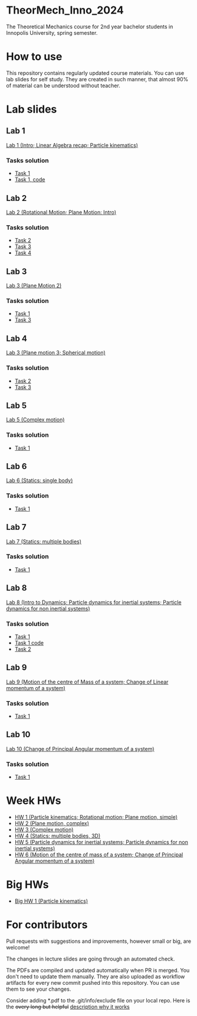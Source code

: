 # TheorMech_Inno_2024
The Theoretical Mechanics course for 2nd year bachelor students in Innopolis University, spring semester.

# How to use

This repository contains regularly updated course materials. You can use lab slides for self study. They are created in such manner, that almost 90% of material can be understood  without teacher.

# Lab slides
## Lab 1
[Lab 1 (Intro; Linear Algebra recap; Particle kinematics)](https://github.com/Lupasic/TheorMech_Inno_2024/blob/main/labs/1_KIN_PART/TM_1_KIN_PART.pdf)
### Tasks solution 
* [Task 1](https://github.com/Lupasic/TheorMech_Inno_2024/blob/main/labs/1_KIN_PART/solution/TM_1_KIN_PART_task1_sol.pdf)
* [Task 1, code](https://github.com/Lupasic/TheorMech_Inno_2024/blob/main/labs/1_KIN_PART/solution/TM_1_KIN_PART.ipynb)

## Lab 2
[Lab 2 (Rotational Motion; Plane Motion: Intro)](https://github.com/Lupasic/TheorMech_Inno_2024/blob/main/labs/2_KIN_ROT_PLANE1/TM_2_KIN_ROT_PLANE1.pdf)
### Tasks solution
* [Task 2](https://github.com/Lupasic/TheorMech_Inno_2024/blob/main/labs/2_KIN_ROT_PLANE1/solution/TM_2_KIN_ROT_PLANE1_task_2_sol.pdf)
* [Task 3](https://github.com/Lupasic/TheorMech_Inno_2024/blob/main/labs/2_KIN_ROT_PLANE1/solution/TM_2_KIN_ROT_PLANE1_task_3_sol.pdf)
* [Task 4](https://github.com/Lupasic/TheorMech_Inno_2024/blob/main/labs/2_KIN_ROT_PLANE1/solution/TM_2_KIN_ROT_PLANE1_task_4_sol.pdf)

## Lab 3
[Lab 3 (Plane Motion 2)](https://github.com/Lupasic/TheorMech_Inno_2024/blob/main/labs/3_KIN_PLANE2/TM_3_KIN_PLANE2.pdf)
### Tasks solution
* [Task 1](https://github.com/Lupasic/TheorMech_Inno_2024/blob/main/labs/3_KIN_PLANE2/solution/TM_3_KIN_PLANE2_task_1_sol.pdf)
* [Task 3](https://github.com/Lupasic/TheorMech_Inno_2024/blob/main/labs/3_KIN_PLANE2/solution/TM_3_KIN_PLANE2_task_3_sol.pdf)

## Lab 4
[Lab 3 (Plane motion 3; Spherical motion)](https://github.com/Lupasic/TheorMech_Inno_2024/blob/main/labs/4_KIN_PLANE3_SPHER/TM_4_KIN_PLANE3_SPHER.pdf)
### Tasks solution
* [Task 2](https://github.com/Lupasic/TheorMech_Inno_2024/blob/main/labs/4_KIN_PLANE3_SPHER/solution/TM_4_KIN_PLANE3_SPHER_task_2_sol.pdf)
* [Task 3](https://github.com/Lupasic/TheorMech_Inno_2024/blob/main/labs/4_KIN_PLANE3_SPHER/solution/TM_4_KIN_PLANE3_SPHER_task_3_sol.pdf)

## Lab 5
[Lab 5 (Complex motion)](https://github.com/Lupasic/TheorMech_Inno_2024/blob/main/labs/5_KIN_COMPLEX/TM_5_KIN_COMPLEX.pdf)
### Tasks solution
* [Task 1](https://github.com/Lupasic/TheorMech_Inno_2024/blob/main/labs/5_KIN_COMPLEX/solution/TM_5_KIN_COMPLEX_task_1_sol.pdf)

## Lab 6
[Lab 6 (Statics: single body)](https://github.com/Lupasic/TheorMech_Inno_2024/blob/main/labs/6_STATICS1/TM_6_STATICS1.pdf)
### Tasks solution
* [Task 1](https://github.com/Lupasic/TheorMech_Inno_2024/blob/main/labs/6_STATICS1/solution/TM_6_STATICS1_task_1_sol.pdf)

## Lab 7
[Lab 7 (Statics: multiple bodies)](https://github.com/Lupasic/TheorMech_Inno_2024/blob/main/labs/7_STATICS2/TM_7_STATICS2.pdf)
### Tasks solution
* [Task 1](https://github.com/Lupasic/TheorMech_Inno_2024/blob/main/labs/7_STATICS2/solution/TM_7_STATICS2_task_1_sol.pdf)

## Lab 8
[Lab 8 (Intro to Dynamics; Particle dynamics for inertial systems; Particle dynamics for non inertial systems)](https://github.com/Lupasic/TheorMech_Inno_2024/blob/main/labs/8_DYN_PART_INERT_NONINERT/TM_8_DYN_PART_INERT_NONINERT.pdf)
### Tasks solution
* [Task 1](https://github.com/Lupasic/TheorMech_Inno_2024/blob/main/labs/8_DYN_PART_INERT_NONINERT/solution/TM_8_DYN_PART_INERT_NONINERT_task_1_sol.pdf)
* [Task 1 code](https://github.com/Lupasic/TheorMech_Inno_2024/blob/main/labs/8_DYN_PART_INERT_NONINERT/solution/8_DYN_PART_INERT_NONINERT_task_1_sol.ipynb)
* [Task 2](https://github.com/Lupasic/TheorMech_Inno_2024/blob/main/labs/8_DYN_PART_INERT_NONINERT/solution/TM_8_DYN_PART_INERT_NONINERT_task_2_sol.pdf)

## Lab 9
[Lab 9 (Motion of the centre of Mass of a system; Change of Linear momentum of a system)](https://github.com/Lupasic/TheorMech_Inno_2024/blob/main/labs/9_DYN_COM_LINEAR/TM_9_DYN_COM_LINEAR.pdf)
### Tasks solution
* [Task 1](https://github.com/Lupasic/TheorMech_Inno_2024/blob/main/labs/9_DYN_COM_LINEAR/solution/TM9_DYN_COM_LINEAR_task_1_2_sol.pdf)


## Lab 10
[Lab 10 (Change of Principal Angular momentum of a system)](https://github.com/Lupasic/TheorMech_Inno_2024/blob/main/labs/10_DYN_ANGULAR/TM_10_DYN_ANGULAR.pdf)
### Tasks solution
* [Task 1](https://github.com/Lupasic/TheorMech_Inno_2024/blob/main/labs/10_DYN_ANGULAR/solution/TM_10_DYN_ANGULAR_task_1_sol.pdf)

# Week HWs
* [HW 1 (Particle kinematics; Rotational motion; Plane motion, simple)](https://github.com/Lupasic/TheorMech_Inno_2024/blob/main/HWs/HW_1_KIN_PART_ROT_PLANE1/HW_1_KIN_PART_ROT_PLANE1.pdf)
* [HW 2 (Plane motion, complex)](https://github.com/Lupasic/TheorMech_Inno_2024/blob/main/HWs/HW_2_KIN_PLANE2/HW_2_KIN_PLANE2.pdf)
* [HW 3 (Complex motion)](https://github.com/Lupasic/TheorMech_Inno_2024/blob/main/HWs/HW_3_KIN_COMPLEX/HW_3_KIN_COMPLEX.pdf)
* [HW 4 (Statics: multiple bodies, 3D)](https://github.com/Lupasic/TheorMech_Inno_2024/blob/main/HWs/HW_4_STATICS/HW_4_STATICS.pdf)
* [HW 5 (Particle dynamics for inertial systems; Particle dynamics for non inertial systems)](https://github.com/Lupasic/TheorMech_Inno_2024/blob/main/HWs/HW_5_PART_INERT_NONINERT/HW_5_PART_INERT_NONINERT.pdf)
* [HW 6 (Motion of the centre of mass of a system; Change of Principal Angular momentum of a system)](https://github.com/Lupasic/TheorMech_Inno_2024/blob/main/HWs/HW_6_COM_LINEAR_ANGULAR/HW_6_COM_LINEAR_ANGULAR.pdf)

# Big HWs
* [Big HW 1 (Particle kinematics)](https://github.com/Lupasic/TheorMech_Inno_2024/blob/main/HWs/BigHW_1/TM_BigHW_1.pdf)

# For contributors

Pull requests with suggestions and improvements, however small or big, are welcome!

The changes in lecture slides are going through an automated check.

The PDFs are compiled and updated automatically when PR is merged. You don't need to update them manually. They are also uploaded as workflow artifacts for every new commit pushed into this repository. You can use them to see your changes.
 
Consider adding \*.pdf to the .git/info/exclude file on your local repo. Here is the ~~overy long but helpful~~ [description why it works](https://medium.com/@dave_lunny/exclude-files-from-git-without-committing-changes-to-gitignore-986fa712e78d)